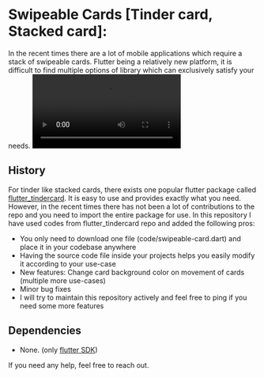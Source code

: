 # Swipeable Cards [Tinder card, Stacked card]:
In the recent times there are a lot of mobile applications which require a stack of swipeable cards. Flutter being a relatively new platform, it is difficult to find multiple options of library which can exclusively satisfy your needs.
![screen-recording](https://github.com/adumrewal/swipeable-card/raw/master/assets/swipeable-card-recording.MP4)

## History
For tinder like stacked cards, there exists one popular flutter package called [flutter_tindercard](https://github.com/ShaunRain/flutter_tindercard). It is easy to use and provides exactly what you need. However, in the recent times there has not been a lot of contributions to the repo and you need to import the entire package for use. In this repository I have used codes from flutter_tindercard repo and added the following pros:
- You only need to download one file (code/swipeable-card.dart) and place it in your codebase anywhere
- Having the source code file inside your projects helps you easily modify it according to your use-case
- New features: Change card background color on movement of cards (multiple more use-cases)
- Minor bug fixes
- I will try to maintain this repository actively and feel free to ping if you need some more features

## Dependencies
- None. (only [flutter SDK](https://flutter.dev/docs/development/tools/sdk/releases))

If you need any help, feel free to reach out.